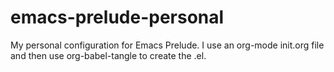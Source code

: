 # emacs-prelude-personal
My personal configuration for Emacs Prelude. I use an org-mode init.org file and then use org-babel-tangle to create the .el.
